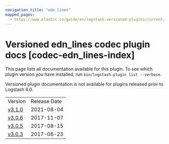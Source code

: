 ```yaml
---
navigation_title: "edn_lines"
mapped_pages:
  - https://www.elastic.co/guide/en/logstash-versioned-plugins/current/codec-edn_lines-index.html
---
```


# Versioned edn_lines codec plugin docs [codec-edn_lines-index]

This page lists all documentation available for this plugin. To see which plugin version you have installed, run `bin/logstash-plugin list --verbose`.

Versioned plugin documentation is not available for plugins released prior to Logstash 6.0.

| | |
| :- | :- |
| Version | Release Date |
| [v3.1.0](v3-1-0-plugins-codecs-edn_lines.md) | 2021-08-04 |
| [v3.0.6](v3-0-6-plugins-codecs-edn_lines.md) | 2017-11-07 |
| [v3.0.5](v3-0-5-plugins-codecs-edn_lines.md) | 2017-08-15 |
| [v3.0.3](v3-0-3-plugins-codecs-edn_lines.md) | 2017-06-23 |
